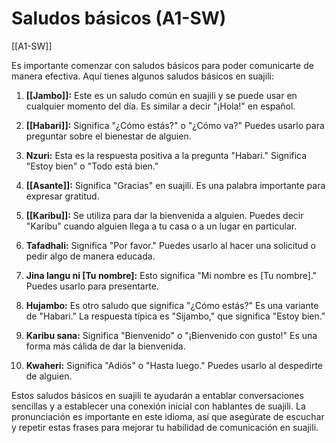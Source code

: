 # Saludos básicos (A1-SW)

[[A1-SW]]

Es importante comenzar con saludos básicos para poder comunicarte de manera efectiva. Aquí tienes algunos saludos básicos en suajili:

1. **[[Jambo]]:** Este es un saludo común en suajili y se puede usar en cualquier momento del día. Es similar a decir "¡Hola!" en español.
    
2. **[[Habari]]:** Significa "¿Cómo estás?" o "¿Cómo va?" Puedes usarlo para preguntar sobre el bienestar de alguien.
    
3. **Nzuri:** Esta es la respuesta positiva a la pregunta "Habari." Significa "Estoy bien" o "Todo está bien."
    
4. **[[Asante]]:** Significa "Gracias" en suajili. Es una palabra importante para expresar gratitud.
    
5. **[[Karibu]]:** Se utiliza para dar la bienvenida a alguien. Puedes decir "Karibu" cuando alguien llega a tu casa o a un lugar en particular.
    
6. **Tafadhali:** Significa "Por favor." Puedes usarlo al hacer una solicitud o pedir algo de manera educada.
    
7. **Jina langu ni [Tu nombre]:** Esto significa "Mi nombre es [Tu nombre]." Puedes usarlo para presentarte.
    
8. **Hujambo:** Es otro saludo que significa "¿Cómo estás?" Es una variante de "Habari." La respuesta típica es "Sijambo," que significa "Estoy bien."
    
9. **Karibu sana:** Significa "Bienvenido" o "¡Bienvenido con gusto!" Es una forma más cálida de dar la bienvenida.
    
10. **Kwaheri:** Significa "Adiós" o "Hasta luego." Puedes usarlo al despedirte de alguien.
    

Estos saludos básicos en suajili te ayudarán a entablar conversaciones sencillas y a establecer una conexión inicial con hablantes de suajili. La pronunciación es importante en este idioma, así que asegúrate de escuchar y repetir estas frases para mejorar tu habilidad de comunicación en suajili.